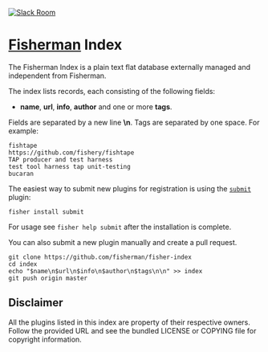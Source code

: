 [![Slack Room][slack-badge]][slack-link]

# [Fisherman][fisherman] Index

The Fisherman Index is a plain text flat database externally managed and independent from Fisherman.

The index lists records, each consisting of the following fields:

* **name**, **url**, **info**, **author** and one or more **tags**.

Fields are separated by a new line **\n**. Tags are separated by one space. For example:

```
fishtape
https://github.com/fishery/fishtape
TAP producer and test harness
test tool harness tap unit-testing
bucaran
```

The easiest way to submit new plugins for registration is using the [`submit`][fisher-submit] plugin:

```
fisher install submit
```

For usage see `fisher help submit` after the installation is complete.

You can also submit a new plugin manually and create a pull request.

```fish
git clone https://github.com/fisherman/fisher-index
cd index
echo "$name\n$url\n$info\n$author\n$tags\n\n" >> index
git push origin master
```

## Disclaimer

All the plugins listed in this index are property of their respective owners. Follow the provided URL and see the bundled LICENSE or COPYING file for copyright information.

<!-- Badges -->

[slack-link]:   https://fisherman-wharf.herokuapp.com/
[slack-badge]:  https://img.shields.io/badge/slack-join%20the%20chat-00B9FF.svg?style=flat-square

<!-- Links -->

[fisherman]:        https://github.com/fisherman/fisherman
[fisher-submit]:    https://github.com/fishery/submit
